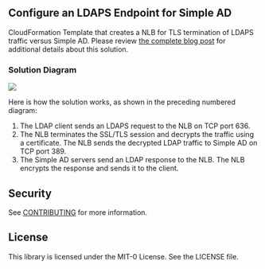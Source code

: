 ## Configure an LDAPS Endpoint for Simple AD
CloudFormation Template that creates a NLB for TLS termination of LDAPS traffic versus Simple AD. Please review [the complete blog post](https://aws.amazon.com/blogs/security/how-to-configure-an-ldaps-endpoint-for-simple-ad/) for additional details about this solution.

### Solution Diagram
![](https://d2908q01vomqb2.cloudfront.net/22d200f8670dbdb3e253a90eee5098477c95c23d/2017/08/28/Screen-Shot-2017-07-25-at-10.30.54-AM.png)

Here is how the solution works, as shown in the preceding numbered diagram:
1. The LDAP client sends an LDAPS request to the NLB on TCP port 636.
2. The NLB terminates the SSL/TLS session and decrypts the traffic using a certificate. The NLB sends the decrypted LDAP traffic to Simple AD on TCP port 389.
3. The Simple AD servers send an LDAP response to the NLB. The NLB encrypts the response and sends it to the client.

## Security

See [CONTRIBUTING](CONTRIBUTING.md#security-issue-notifications) for more information.

## License

This library is licensed under the MIT-0 License. See the LICENSE file.

